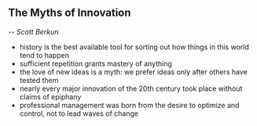 ## The Myths of Innovation
-- *Scott Berkun*


- history is the best available tool for sorting out how things in this world tend to happen
- sufficient repetition grants mastery of anything
- the love of new ideas is a myth: we prefer ideas only after others have tested them
- nearly every major innovation of the 20th century took place without claims of epiphany
- professional management was born from the desire to optimize and control, not to lead waves of change